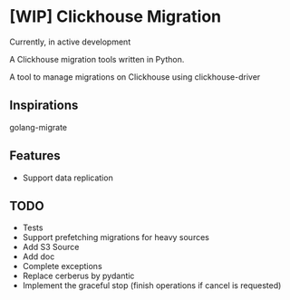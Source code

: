 # [WIP] Clickhouse Migration 

Currently, in active development

A Clickhouse migration tools written in Python.

A tool to manage migrations on Clickhouse using clickhouse-driver

## Inspirations
golang-migrate

## Features
- Support data replication

## TODO
- Tests
- Support prefetching migrations for heavy sources
- Add S3 Source
- Add doc
- Complete exceptions
- Replace cerberus by pydantic
- Implement the graceful stop (finish operations if cancel is requested)